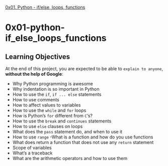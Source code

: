[0x01. Python - if/else, loops, functions](https://github.com/ronroeandassociates/assets/blob/master/images/0x01_python_ifelse_loops_functions_banner.png)

# 0x01-python-if_else_loops_functions

## Learning Objectives

At the end of this project, you are expected to be able to `explain to anyone`, **without the help of Google**:

- Why Python programming is awesome
- Why indentation is so important in Python
- How to use the `if`, `if ... else` statements
- How to use comments
- How to affect values to variables
- How to use the `while` and `for` loops
- How is Python’s `for` different from `C`‘s?
- How to use the `break` and `continues` statements
- How to use `else` clauses on loops
- What does the `pass` statement do, and when to use it
- How to use `range`
  -What is a function and how do you use functions
- What does return a function that does not use any `return` statement
- Scope of variables
- What’s a traceback
- What are the arithmetic operators and how to use them
